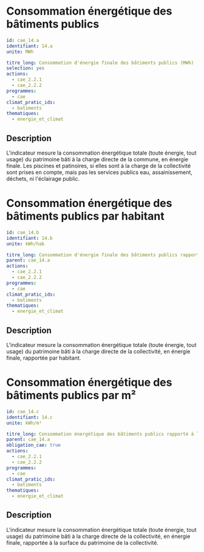 # Consommation énergétique des bâtiments publics
```yaml
id: cae_14.a
identifiant: 14.a
unite: MWh

titre_long: Consommation d'énergie finale des bâtiments publics (MWh)
selection: yes
actions:
  - cae_2.2.1
  - cae_2.2.2
programmes:
  - cae
climat_pratic_ids:
  - batiments
thematiques:
  - energie_et_climat
```
## Description
L'indicateur mesure la consommation énergétique totale (toute énergie, tout usage) du patrimoine bâti à la charge directe de la commune, en énergie finale. Les piscines et patinoires, si elles sont à la charge de la collectivité sont prises en compte, mais pas les services publics eau, assainissement, déchets, ni l'éclairage public.


# Consommation énergétique des bâtiments publics par habitant
```yaml
id: cae_14.b
identifiant: 14.b
unite: kWh/hab

titre_long: Consommation d'énergie finale des bâtiments publics rapporté au nombre d'habitant (kWh/hab)
parent: cae_14.a
actions:
  - cae_2.2.1
  - cae_2.2.2
programmes:
  - cae
climat_pratic_ids:
  - batiments
thematiques:
  - energie_et_climat
```
## Description
L'indicateur mesure la consommation énergétique totale (toute énergie, tout usage) du patrimoine bâti à la charge directe de la collectivité, en énergie finale, rapportée par habitant. 


# Consommation énergétique des bâtiments publics par m²
```yaml
id: cae_14.c
identifiant: 14.c
unite: kWh/m²

titre_long: Consommation énergétique des bâtiments publics rapporté à la surface du patrimoine (kWh/m²)
parent: cae_14.a
obligation_cae: true
actions:
  - cae_2.2.1
  - cae_2.2.2
programmes:
  - cae
climat_pratic_ids:
  - batiments
thematiques:
  - energie_et_climat
```
## Description
L'indicateur mesure la consommation énergétique totale (toute énergie, tout usage) du patrimoine bâti à la charge directe de la collectivité, en énergie finale, rapportée à la surface du patrimoine de la collectivité. 
